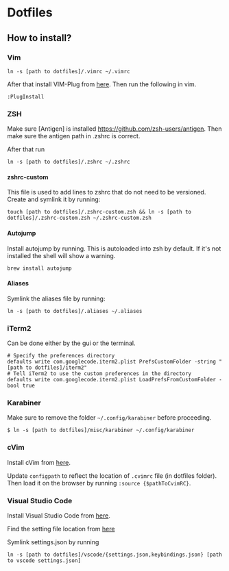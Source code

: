 # Dotfiles

## How to install?

### Vim

```
ln -s [path to dotfiles]/.vimrc ~/.vimrc
```
After that install VIM-Plug from [here](https://github.com/junegunn/vim-plug).
Then run the following in vim.
```
:PlugInstall
```

### ZSH
Make sure [Antigen] is installed https://github.com/zsh-users/antigen. Then make sure the antigen path in .zshrc
is correct.

After that run
```
ln -s [path to dotfiles]/.zshrc ~/.zshrc
```
#### zshrc-custom
This file is used to add lines to zshrc that do not need to be versioned. Create and symlink it by running:
```
touch [path to dotfiles]/.zshrc-custom.zsh && ln -s [path to dotfiles]/.zshrc-custom.zsh ~/.zshrc-custom.zsh
```

#### Autojump

Install autojump by running. This is autoloaded into zsh by default. If it's
not installed the shell will show a warning.

```
brew install autojump
```

#### Aliases
Symlink the aliases file by running:

```
ln -s [path to dotfiles]/.aliases ~/.aliases
```


### iTerm2
Can be done either by the gui or the terminal.

```
# Specify the preferences directory
defaults write com.googlecode.iterm2.plist PrefsCustomFolder -string "[path to dotfiles]/iterm2"
# Tell iTerm2 to use the custom preferences in the directory
defaults write com.googlecode.iterm2.plist LoadPrefsFromCustomFolder -bool true
```

### Karabiner
Make sure to remove the folder `~/.config/karabiner` before proceeding.

```
$ ln -s [path to dotfiles]/misc/karabiner ~/.config/karabiner
```

### cVim
Install cVim from [here](https://chrome.google.com/webstore/detail/cvim/ihlenndgcmojhcghmfjfneahoeklbjjh). 

Update `configpath` to reflect the location of `.cvimrc` file (in dotfiles
folder). Then load it on the browser by running `:source {$pathToCvimRC}`.

### Visual Studio Code
Install Visual Studio Code from [here](https://code.visualstudio.com/).

Find the setting file location from [here](https://code.visualstudio.com/docs/getstarted/settings#_settings-file-locations)

Symlink settings.json by running 
```
ln -s [path to dotfiles]/vscode/{settings.json,keybindings.json} [path to vscode settings.json]
```
